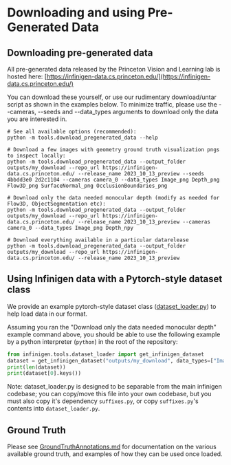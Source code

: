 # Downloading and using Pre-Generated Data

## Downloading pre-generated data

All pre-generated data released by the Princeton Vision and Learning lab is hosted here:
[https://infinigen-data.cs.princeton.edu/](https://infinigen-data.cs.princeton.edu/)

You can download these yourself, or use our rudimentary download/untar script as shown in the examples below. To minimize traffic, please use the --cameras, --seeds and --data_types arguments to download only the data you are interested in.

```
# See all available options (recommended):
python -m tools.download_pregenerated_data --help

# Download a few images with geometry ground truth visualization pngs to inspect locally:
python -m tools.download_pregenerated_data --output_folder outputs/my_download --repo_url https://infinigen-data.cs.princeton.edu/ --release_name 2023_10_13_preview --seeds 4bbdd3e0 2d2c1104 --cameras camera_0 --data_types Image_png Depth_png Flow3D_png SurfaceNormal_png OcclusionBoundaries_png 

# Download only the data needed monocular depth (modify as needed for Flow3D, ObjectSegmentation etc):
python -m tools.download_pregenerated_data --output_folder outputs/my_download --repo_url https://infinigen-data.cs.princeton.edu/ --release_name 2023_10_13_preview --cameras camera_0 --data_types Image_png Depth_npy

# Download everything available in a particular datarelease
python -m tools.download_pregenerated_data --output_folder outputs/my_download --repo_url https://infinigen-data.cs.princeton.edu/ --release_name 2023_10_13_preview
```

## Using Infinigen data with a Pytorch-style dataset class

We provide an example pytorch-style dataset class ([dataset_loader.py](../infinigen/tools)) to help load data in our format. 

Assuming you ran the "Download only the data needed monocular depth" example command above, you should be able to use the following example by a python interpreter (`python`) in the root of the repository:

```python
from infinigen.tools.dataset_loader import get_infinigen_dataset
dataset = get_infinigen_dataset("outputs/my_download", data_types=["Image_png", "Depth_npy"])
print(len(dataset))
print(dataset[0].keys())
```

Note: dataset_loader.py is designed to be separable from the main infinigen codebase; you can copy/move this file into your own codebase, but you must also copy it's dependency `suffixes.py`, or copy `suffixes.py`'s contents into `dataset_loader.py`.

## Ground Truth
Please see [GroundTruthAnnotations.md](./GroundTruthAnnotations.md) for documentation on the various available ground truth, and examples of how they can be used once loaded.